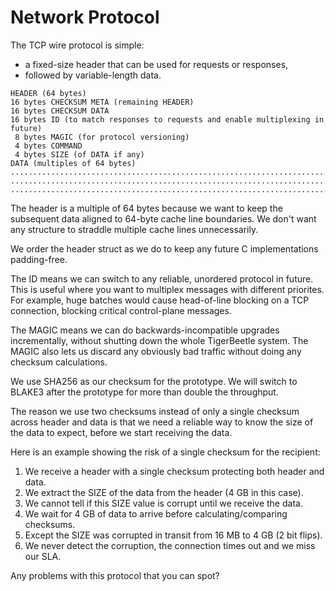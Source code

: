 # Network Protocol

The TCP wire protocol is simple:

* a fixed-size header that can be used for requests or responses,
* followed by variable-length data.

```
HEADER (64 bytes)
16 bytes CHECKSUM META (remaining HEADER)
16 bytes CHECKSUM DATA
16 bytes ID (to match responses to requests and enable multiplexing in future)
 8 bytes MAGIC (for protocol versioning)
 4 bytes COMMAND
 4 bytes SIZE (of DATA if any)
DATA (multiples of 64 bytes)
................................................................................
................................................................................
................................................................................
```

The header is a multiple of 64 bytes because we want to keep the subsequent data
aligned to 64-byte cache line boundaries. We don't want any structure to
straddle multiple cache lines unnecessarily.

We order the header struct as we do to keep any future C implementations
padding-free.

The ID means we can switch to any reliable, unordered protocol in future. This
is useful where you want to multiplex messages with different priorites. For
example, huge batches would cause head-of-line blocking on a TCP connection,
blocking critical control-plane messages.

The MAGIC means we can do backwards-incompatible upgrades incrementally, without
shutting down the whole TigerBeetle system. The MAGIC also lets us discard any
obviously bad traffic without doing any checksum calculations.

We use SHA256 as our checksum for the prototype. We will switch to BLAKE3 after
the prototype for more than double the throughput.

The reason we use two checksums instead of only a single checksum across header
and data is that we need a reliable way to know the size of the data to expect,
before we start receiving the data.

Here is an example showing the risk of a single checksum for the recipient:

1. We receive a header with a single checksum protecting both header and data.
2. We extract the SIZE of the data from the header (4 GB in this case).
3. We cannot tell if this SIZE value is corrupt until we receive the data.
4. We wait for 4 GB of data to arrive before calculating/comparing checksums.
5. Except the SIZE was corrupted in transit from 16 MB to 4 GB (2 bit flips).
6. We never detect the corruption, the connection times out and we miss our SLA.

Any problems with this protocol that you can spot?

